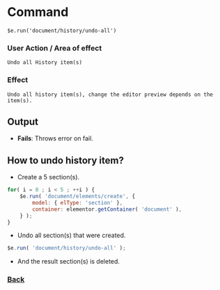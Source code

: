 # Command
    $e.run('document/history/undo-all')

### User Action / Area of effect
    Undo all History item(s)
     
### Effect
    Undo all history item(s), change the editor preview depends on the item(s).

## Output
   * **Fails**: Throws error on fail.
   
## How to undo history item? 
* Create a 5 section(s).
```javascript
for( i = 0 ; i < 5 ; ++i ) {
    $e.run( 'document/elements/create', {
        model: { elType: 'section' },
        container: elementor.getContainer( 'document' ),
    } );
}
```
* Undo all section(s) that were created.
```javascript
$e.run( 'document/history/undo-all' );
```
* And the result section(s) is deleted.

### [Back](../usability.index.md) 
